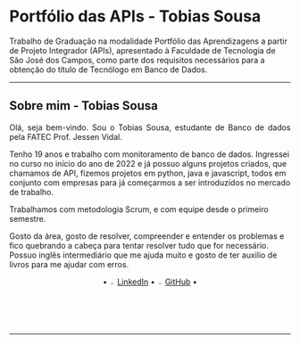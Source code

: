 <h1>Portfólio das APIs - Tobias Sousa</h1>
<p>Trabalho de Graduação na modalidade Portfólio das Aprendizagens a partir de Projeto Integrador (APIs),
apresentado à Faculdade de Tecnologia de São José dos Campos,
como parte dos requisitos necessários para a obtenção do título de Tecnólogo em Banco de Dados.</p>
<hr>
<h2>Sobre mim - Tobias Sousa</h2>
<p align="justify">Olá, seja bem-vindo. Sou o Tobias Sousa, estudante de Banco de dados pela FATEC Prof. Jessen Vidal.</p>

<p>Tenho 19 anos e trabalho com monitoramento de banco de dados. Ingressei no curso no início do ano de 2022 e já possuo alguns projetos criados, que chamamos de API, fizemos projetos em python, java e javascript, todos em conjunto com empresas para já começarmos a ser introduzidos no mercado de trabalho.</p>

<p>Trabalhamos com metodologia Scrum, e com equipe desde o primeiro semestre.</p>

<p>Gosto da área, gosto de resolver, compreender e entender os problemas e fico quebrando a cabeça para tentar resolver tudo que for necessário. Possuo inglês intermediário que me ajuda muito e gosto de ter auxilio de livros para me ajudar com erros.</p>
<p align="center">• <img src="https://github.com/tobiassousa/Bertoti/assets/100934496/61443c54-f5a7-465b-afe3-e987ac557708" width="2%">  <a href="https://www.linkedin.com/in/tobias-sousa-23bba822a/">LinkedIn</a> • <img src="https://github.com/tobiassousa/Bertoti/assets/100934496/7072e28e-19c1-43ec-b572-dff5569316d3" width="2%"> <a href="https://github.com/tobiassousa">GitHub</a> •</p>
<hr>





